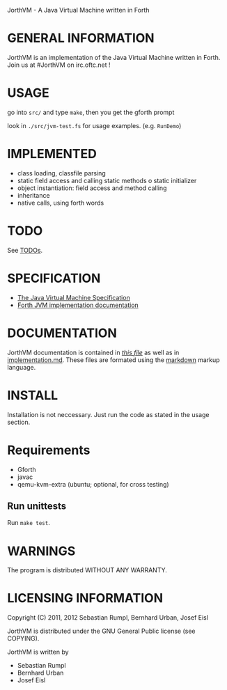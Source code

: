 JorthVM - A Java Virtual Machine written in Forth

GENERAL INFORMATION
===================
JorthVM is an implementation of the Java Virtual Machine written in Forth.
Join us at #JorthVM on irc.oftc.net !

USAGE
=====
go into `src/` and type `make`, then you get the gforth prompt

look in `./src/jvm-test.fs` for usage examples. (e.g. `RunDemo`)

IMPLEMENTED
===========
- class loading, classfile parsing
- static field access and calling static methods
	o static initializer
- object instantiation: field access and method calling
- inheritance
- native calls, using forth words

TODO
====

See [TODOs](TODO.md).

SPECIFICATION
=============
- [The Java Virtual Machine Specification](http://java.sun.com/docs/books/jvms/second_edition/html/ClassFile.doc.html)
- [Forth JVM implementation documentation](implementation.md)


DOCUMENTATION
=============

JorthVM documentation is contained in [_this file_](README.md) as well as in [implementation.md](implementation.md). These
files are formated using the [markdown](http://daringfireball.net/projects/markdown/) markup language.

INSTALL
=======

Installation is not neccessary. Just run the code as stated in the usage section.

Requirements
============

- Gforth
- javac
- qemu-kvm-extra (ubuntu; optional, for cross testing)

Run unittests
-------------
Run `make test`.

WARNINGS
========
The program is distributed WITHOUT ANY WARRANTY.


LICENSING INFORMATION
=====================
Copyright (C) 2011, 2012 Sebastian Rumpl, Bernhard Urban, Josef Eisl

JorthVM is distributed under the GNU General Public license (see COPYING).

JorthVM is written by 

- Sebastian Rumpl
- Bernhard Urban
- Josef Eisl

